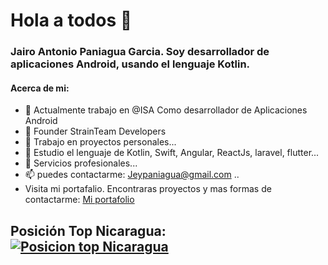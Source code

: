 # Hola a todos 👋


### Jairo Antonio Paniagua Garcia. Soy desarrollador de aplicaciones Android, usando el lenguaje Kotlin.

#### Acerca de mi:

- 🔭 Actualmente trabajo en @ISA Como desarrollador de Aplicaciones Android
- 🔭 Founder StrainTeam Developers
- 🔭 Trabajo en proyectos personales...
- 🌱 Estudio el lenguaje de Kotlin, Swift, Angular, ReactJs, laravel, flutter...
- 💬 Servicios profesionales...
- 📫 puedes contactarme: Jeypaniagua@gmail.com ..
- Visita mi portafalio. Encontraras proyectos y mas formas de contactarme: [Mi portafolio](https://jey1322.github.io/)
  
## Posición Top Nicaragua:  [![Posicion top Nicaragua](https://user-badge.committers.top/nicaragua_private/jey1322.svg)](https://user-badge.committers.top/nicaragua_private/jey1322)
